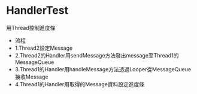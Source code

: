 # HandlerTest
用Thread控制進度條
 * 流程
 * 1.Thread2設定Message
 * 2.Thread2的Handler用sendMessage方法發出message至Thread1的MessageQueue
 * 3.Thread1的Handler用handleMessage方法透過Looper從MessageQueue接收Message
 * 4.Thread1的Handler用取得的Message資料設定進度條
